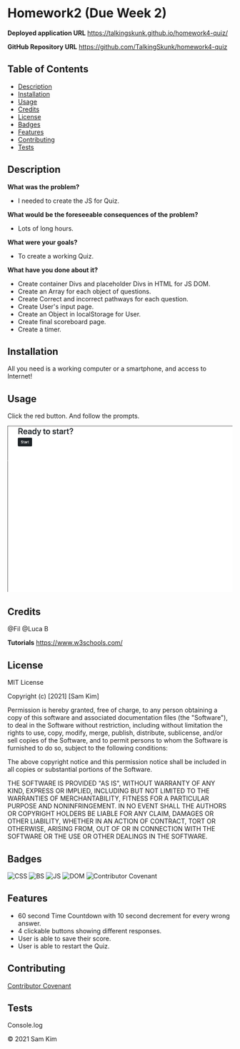 # Homework2 (Due Week 2)

**Deployed application URL**
https://talkingskunk.github.io/homework4-quiz/

**GitHub Repository URL**
https://github.com/TalkingSkunk/homework4-quiz


## Table of Contents

* [Description](#description)
* [Installation](#installation)
* [Usage](#usage)
* [Credits](#credits)
* [License](#license)
* [Badges](#badges)
* [Features](#features)
* [Contributing](#contributing)
* [Tests](#tests)




## Description 

**What was the problem?**
- I needed to create the JS for Quiz.

**What would be the foreseeable consequences of the problem?**
- Lots of long hours.

**What were your goals?**
- To create a working Quiz.


**What have you done about it?**
- Create container Divs and placeholder Divs in HTML for JS DOM.
- Create an Array for each object of questions.
- Create Correct and incorrect pathways for each question.
- Create User's input page.
- Create an Object in localStorage for User.
- Create final scoreboard page.
- Create a timer.


## Installation

All you need is a working computer or a smartphone, and access to Internet!


## Usage 

Click the red button. And follow the prompts.

![Screenshot of working website](./codeQuiz.png)


## Credits

@Fil
@Luca B

**Tutorials**
https://www.w3schools.com/


## License

MIT License

Copyright (c) [2021] [Sam Kim]

Permission is hereby granted, free of charge, to any person obtaining a copy
of this software and associated documentation files (the "Software"), to deal
in the Software without restriction, including without limitation the rights
to use, copy, modify, merge, publish, distribute, sublicense, and/or sell
copies of the Software, and to permit persons to whom the Software is
furnished to do so, subject to the following conditions:

The above copyright notice and this permission notice shall be included in all
copies or substantial portions of the Software.

THE SOFTWARE IS PROVIDED "AS IS", WITHOUT WARRANTY OF ANY KIND, EXPRESS OR
IMPLIED, INCLUDING BUT NOT LIMITED TO THE WARRANTIES OF MERCHANTABILITY,
FITNESS FOR A PARTICULAR PURPOSE AND NONINFRINGEMENT. IN NO EVENT SHALL THE
AUTHORS OR COPYRIGHT HOLDERS BE LIABLE FOR ANY CLAIM, DAMAGES OR OTHER
LIABILITY, WHETHER IN AN ACTION OF CONTRACT, TORT OR OTHERWISE, ARISING FROM,
OUT OF OR IN CONNECTION WITH THE SOFTWARE OR THE USE OR OTHER DEALINGS IN THE
SOFTWARE.


## Badges

![CSS](https://img.shields.io/badge/HTML%2FCSS-100%25-blue)
![BS](https://img.shields.io/badge/Bootstrap%205.0-Rebel-purple)
![JS](https://img.shields.io/badge/JavaScript-Strife-purple)
![DOM](https://img.shields.io/badge/DOM-Destiny-critical)
![Contributor Covenant](https://img.shields.io/badge/Contributor%20Covenant-v2.0%20adopted-ff69b4.svg)


## Features

- 60 second Time Countdown with 10 second decrement for every wrong answer.
- 4 clickable buttons showing different responses.
- User is able to save their score.
- User is able to restart the Quiz.


## Contributing

[Contributor Covenant](https://www.contributor-covenant.org/version/2/0/code_of_conduct/code_of_conduct.md)


## Tests

Console.log

&copy; 2021 Sam Kim

